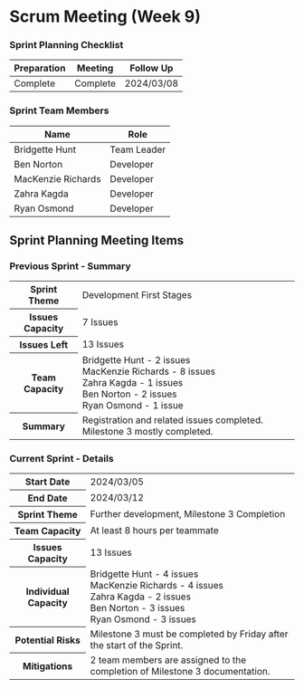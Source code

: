 # Scrum Meeting (Week 9)

### Sprint Planning Checklist
| Preparation | Meeting | Follow Up  |
| --- | --- |------------|
| Complete | Complete | 2024/03/08 | 

### Sprint Team Members
| Name               | Role        |
|--------------------|-------------|
| Bridgette Hunt     | Team Leader |
| Ben Norton         | Developer   |
| MacKenzie Richards | Developer   |
| Zahra Kagda        | Developer   |
| Ryan Osmond        | Developer   |

## Sprint Planning Meeting Items

### Previous Sprint - Summary
<table>
  <tr>
    <th>Sprint Theme</th>
    <td>Development First Stages</td>
  </tr>
  <tr>
    <th>Issues Capacity</th>
    <td>7 Issues</td>
  </tr>
  <tr>
    <th>Issues Left</th>
    <td>13 Issues</td>
  </tr>
  <tr>
    <th>Team Capacity</th>
    <td>
      Bridgette Hunt - 2 issues<br>
      MacKenzie Richards - 8 issues<br>
      Zahra Kagda - 1 issues<br>
      Ben Norton - 2 issues<br>
      Ryan Osmond - 1 issue
    </td>
  </tr>
  <tr>
    <th>Summary</th>
    <td>Registration and related issues completed. Milestone 3 mostly completed.</td>
  </tr>
</table>

### Current Sprint - Details
<table>
  <tr>
    <th>Start Date</th>
    <td>2024/03/05</td>
  </tr>
  <tr>
    <th>End Date</th>
    <td>2024/03/12</td>
  </tr>
  <tr>
    <th>Sprint Theme</th>
    <td>Further development, Milestone 3 Completion</td>
  </tr>
  <tr>
    <th>Team Capacity</th>
    <td>At least 8 hours per teammate</td>
  </tr>
  <tr>
    <th>Issues Capacity</th>
    <td>13 Issues</td>
  </tr>
  <tr>
    <th>Individual Capacity</th>
    <td>
      Bridgette Hunt - 4 issues<br>
      MacKenzie Richards - 4 issues<br>
      Zahra Kagda - 2 issues<br>
      Ben Norton - 3 issues<br>
      Ryan Osmond - 3 issues
    </td>
  </tr>
  <tr>
    <th>Potential Risks</th>
    <td>Milestone 3 must be completed by Friday after the start of the Sprint.</td>
  </tr>
  <tr>
    <th>Mitigations</th>
    <td>2 team members are assigned to the completion of Milestone 3 documentation.</td>
  </tr>
</table>
